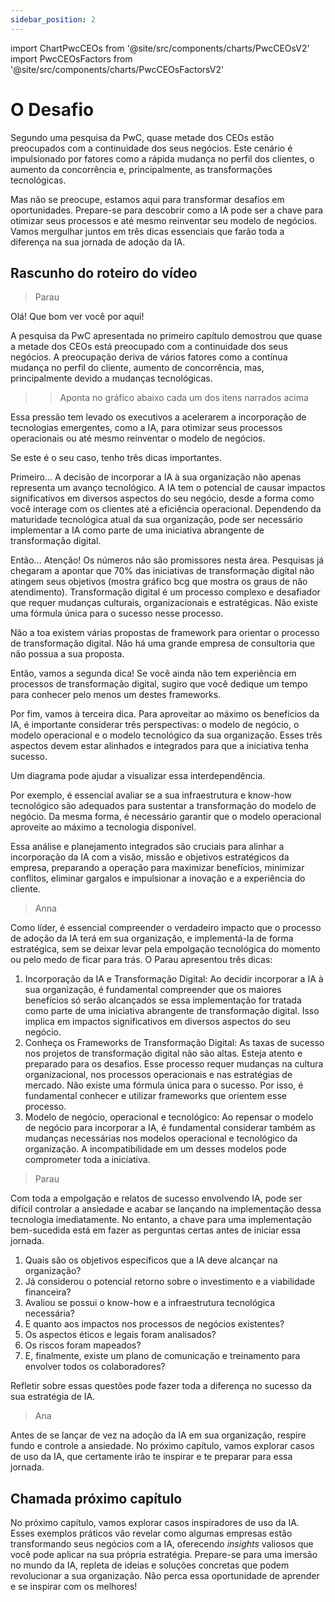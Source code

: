 ```yaml
---
sidebar_position: 2
---
```

import ChartPwcCEOs from '@site/src/components/charts/PwcCEOsV2'
import PwcCEOsFactors from '@site/src/components/charts/PwcCEOsFactorsV2'

# O Desafio
<ChartPwcCEOs />

Segundo uma pesquisa da PwC, quase metade dos CEOs estão preocupados com a continuidade dos seus negócios. Este cenário é impulsionado por fatores como a rápida mudança no perfil dos clientes, o aumento da concorrência e, principalmente, as transformações tecnológicas. 

<PwcCEOsFactors />

Mas não se preocupe, estamos aqui para transformar desafios em oportunidades. Prepare-se para descobrir como a IA pode ser a chave para otimizar seus processos e até mesmo reinventar seu modelo de negócios. Vamos mergulhar juntos em três dicas essenciais que farão toda a diferença na sua jornada de adoção da IA.

## Rascunho do roteiro do vídeo
>Parau

Olá! Que bom ver você por aqui!

A pesquisa da PwC apresentada no primeiro capítulo demostrou que quase a metade dos CEOs está preocupado com a continuidade dos seus negócios. A preocupação deriva de vários fatores como a contínua mudança no perfil do cliente, aumento de concorrência, mas, principalmente devido a mudanças tecnológicas.

>>Aponta no gráfico abaixo cada um dos itens narrados acima

Essa pressão tem levado os executivos a acelerarem a incorporação de tecnologias emergentes, como a IA, para otimizar seus processos operacionais ou até mesmo reinventar o modelo de negócios.

Se este é o seu caso, tenho três dicas importantes. 

Primeiro... A decisão de incorporar a IA à sua organização não apenas representa um avanço tecnológico. A IA tem o potencial de causar impactos significativos em diversos aspectos do seu negócio, desde a forma como você interage com os clientes até a eficiência operacional. Dependendo da maturidade tecnológica atual da sua organização, pode ser necessário implementar a IA como parte de uma iniciativa abrangente de transformação digital.

Então... Atenção! Os números não são promissores nesta área. Pesquisas já chegaram a apontar que 70% das iniciativas de transformação digital não atingem seus objetivos (mostra gráfico bcg que mostra os graus de não atendimento). 
Transformação digital é um processo complexo e desafiador que requer mudanças culturais, organizacionais e estratégicas. Não existe uma fórmula única para o sucesso nesse processo.

Não a toa existem várias propostas de framework para orientar o processo de transformação digital. Não há uma grande empresa de consultoria que não possua a sua proposta. 

Então, vamos a segunda dica! Se você ainda não tem experiência em processos de transformação digital, sugiro que você dedique um tempo para conhecer pelo menos um destes frameworks. 

Por fim, vamos à terceira dica. Para aproveitar ao máximo os benefícios da IA, é importante considerar três perspectivas: o modelo de negócio, o modelo operacional e o modelo tecnológico da sua organização. Esses três aspectos devem estar alinhados e integrados para que a iniciativa tenha sucesso.

Um diagrama pode ajudar a visualizar essa interdependência. 

Por exemplo, é essencial avaliar se a sua infraestrutura e know-how tecnológico são adequados para sustentar a transformação do modelo de negócio. Da mesma forma, é necessário garantir que o modelo operacional aproveite ao máximo a tecnologia disponível.

Essa análise e planejamento integrados são cruciais para alinhar a incorporação da IA com a visão, missão e objetivos estratégicos da empresa, preparando a operação para maximizar benefícios, minimizar conflitos, eliminar gargalos e impulsionar a inovação e a experiência do cliente.

>Anna

Como líder, é essencial compreender o verdadeiro impacto que o processo de adoção da IA terá em sua organização, e implementá-la de forma estratégica, sem se deixar levar pela empolgação tecnológica do momento ou pelo medo de ficar para trás.
O Parau apresentou três dicas:

1) Incorporação da IA e Transformação Digital: Ao decidir incorporar a IA à sua organização, é fundamental compreender que os maiores benefícios só serão alcançados se essa implementação for tratada como parte de uma iniciativa abrangente de transformação digital. Isso implica em impactos significativos em diversos aspectos do seu negócio.
2) Conheça os Frameworks de Transformação Digital: As taxas de sucesso nos projetos de transformação digital não são altas. Esteja atento e preparado para os desafios. Esse processo requer mudanças na cultura organizacional, nos processos operacionais e nas estratégias de mercado. Não existe uma fórmula única para o sucesso. Por isso, é fundamental conhecer e utilizar frameworks que orientem esse processo.
3) Modelo de negócio, operacional e tecnológico: Ao repensar o modelo de negócio para incorporar a IA, é fundamental considerar também as mudanças necessárias nos modelos operacional e tecnológico da organização. A incompatibilidade em um desses modelos pode comprometer toda a iniciativa.

>Parau

Com toda a empolgação e relatos de sucesso envolvendo IA, pode ser difícil controlar a ansiedade e acabar se lançando na implementação dessa tecnologia imediatamente. No entanto, a chave para uma implementação bem-sucedida está em fazer as perguntas certas antes de iniciar essa jornada. 
1) Quais são os objetivos específicos que a IA deve alcançar na organização? 
2) Já considerou o potencial retorno sobre o investimento e a viabilidade financeira?
3) Avaliou se possui o know-how e a infraestrutura tecnológica necessária?
4) E quanto aos impactos nos processos de negócios existentes?
5) Os aspectos éticos e legais foram analisados?
6) Os riscos foram mapeados?
7) E, finalmente, existe um plano de comunicação e treinamento para envolver todos os colaboradores?

Refletir sobre essas questões pode fazer toda a diferença no sucesso da sua estratégia de IA.

>Ana

Antes de se lançar de vez na adoção da IA em sua organização, respire fundo e controle a ansiedade. No próximo capítulo, vamos explorar casos de uso da IA, que certamente irão te inspirar e te preparar para essa jornada.

## Chamada próximo capítulo
No próximo capítulo, vamos explorar casos inspiradores de uso da IA. Esses exemplos práticos vão revelar como algumas empresas estão transformando seus negócios com a IA, oferecendo *insights* valiosos que você pode aplicar na sua própria estratégia. Prepare-se para uma imersão no mundo da IA, repleta de ideias e soluções concretas que podem revolucionar a sua organização. Não perca essa oportunidade de aprender e se inspirar com os melhores!